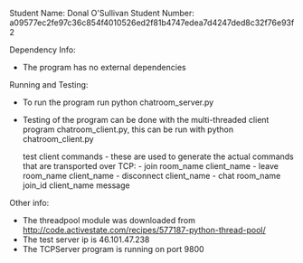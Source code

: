 Student Name: Donal O'Sullivan
Student Number: a09577ec2fe97c36c854f4010526ed2f81b4747edea7d4247ded8c32f76e93f2

Dependency Info:
 - The program has no external dependencies

Running and Testing:
 - To run the program run
      python chatroom_server.py
 - Testing of the program can be done with the multi-threaded client program chatroom_client.py, this can be run with
      python chatroom_client.py

      test client commands - these are used to generate the actual commands that are transported over TCP:
        - join room_name client_name
        - leave room_name client_name
        - disconnect client_name
        - chat room_name join_id client_name message


Other info:
  - The threadpool module was downloaded from http://code.activestate.com/recipes/577187-python-thread-pool/
  - The test server ip is 46.101.47.238
  - The TCPServer program is running on port 9800
